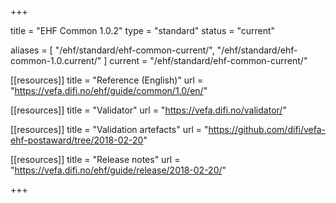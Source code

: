 +++

title = "EHF Common 1.0.2"
type = "standard"
status = "current"

aliases = [ "/ehf/standard/ehf-common-current/", "/ehf/standard/ehf-common-1.0.current/" ]
current = "/ehf/standard/ehf-common-current/"

[[resources]]
title = "Reference (English)"
url = "https://vefa.difi.no/ehf/guide/common/1.0/en/"

[[resources]]
title = "Validator"
url = "https://vefa.difi.no/validator/"

[[resources]]
title = "Validation artefacts"
url = "https://github.com/difi/vefa-ehf-postaward/tree/2018-02-20"

[[resources]]
title = "Release notes"
url = "https://vefa.difi.no/ehf/guide/release/2018-02-20/"

+++
